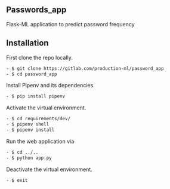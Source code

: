 ## Passwords_app

Flask-ML application to predict password frequency

## Installation

First clone the repo locally.
~~~bash
- $ git clone https://gitlab.com/production-ml/password_app
- $ cd password_app
~~~

Install Pipenv and its dependencies.
~~~bash
- $ pip install pipenv
~~~

Activate the virtual environment.
~~~bash
- $ cd requirements/dev/
- $ pipenv shell
- $ pipenv install
~~~

Run the web application via
~~~bash
- $ cd ../..
- $ python app.py
~~~

Deactivate the virtual environment.
~~~bash
- $ exit
~~~

